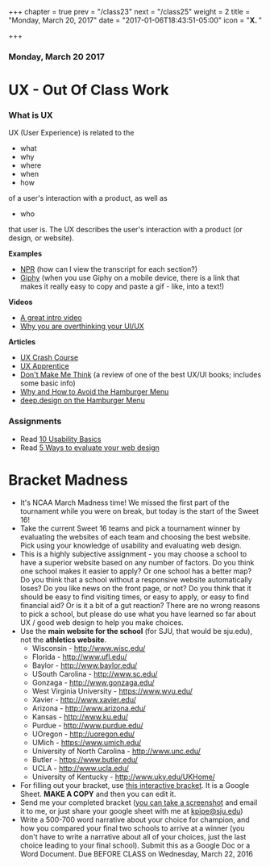 +++
chapter = true
prev = "/class23"
next = "/class25"
weight = 2
title = "Monday, March 20, 2017"
date = "2017-01-06T18:43:51-05:00"
icon = "<b>X. </b>"

+++

### Monday, March 20 2017

# UX - Out Of Class Work


### What is UX

UX (User Experience) is related to the

- what
- why
- where
- when
- how

of a user's interaction with a product, as well as 

- who

that user is.  The UX describes the user's interaction with a product (or design, or website).

**Examples**

- [NPR](http://www.npr.org/programs/wait-wait-dont-tell-me/470067791/wait-wait-dont-tell-me-for-march-12-2016) (how can I view the transcript for each section?)
- [Giphy](http://giphy.com/gifs/3NtY188QaxDdC) (when you use Giphy on a mobile device, there is a link that makes it really easy to copy and paste a gif - like, into a text!)


**Videos**

- [A great intro video](https://www.youtube.com/watch?v=Ovj4hFxko7c)
- [Why you are overthinking your UI/UX](https://www.youtube.com/watch?v=Is2O666qDPs)

**Articles**

- [UX Crash Course](http://thehipperelement.com/post/75476711614/ux-crash-course-31-fundamentals)
- [UX Apprentice](http://www.uxapprentice.com/)
- [Don't Make Me Think](http://www.sitepoint.com/review-dont-make-me-think/) (a review of one of the best UX/UI books; includes some basic info)
- [Why and How to Avoid the Hamburger Menu](https://lmjabreu.com/post/why-and-how-to-avoid-hamburger-menus/)
- [deep.design on the Hamburger Menu](http://deep.design/the-hamburger-menu/)

### Assignments

- Read [10 Usability Basics](http://blog.usabilla.com/10-usability-basics-to-consider-before-designing-the-user-experience/)
- Read [5 Ways to evaluate your web design](https://www.straightnorth.com/insights/5-ways-evaluate-quality-your-website-design/)

# Bracket Madness


- It's NCAA March Madness time!  We missed the first part of the tournament while you were on break, but today is the start of the Sweet 16!
- Take the current Sweet 16 teams and pick a tournament winner by evaluating the websites of each team and choosing the best website.  Pick using your knowledge of usability and evaluating web design.
- This is a highly subjective assignment - you may choose a school to have a superior website based on any number of factors.  Do you think one school makes it easier to apply?  Or one school has a better map?  Do you think that a school without a responsive website automatically loses?  Do you like news on the front page, or not?  Do you think that it should be easy to find visiting times, or easy to apply, or easy to find financial aid?  Or is it a bit of a gut reaction?  There are no wrong reasons to pick a school, but please do use what you have learned so far about UX / good web design to help you make choices.
- Use the **main website for the school** (for SJU, that would be sju.edu), not the **athletics website**.
  - Wisconsin - http://www.wisc.edu/
  - Florida - http://www.ufl.edu/
  - Baylor - http://www.baylor.edu/
  - USouth Carolina - http://www.sc.edu/
  - Gonzaga - http://www.gonzaga.edu/
  - West Virginia University - https://www.wvu.edu/
  - Xavier - http://www.xavier.edu/
  - Arizona - http://www.arizona.edu/
  - Kansas - http://www.ku.edu/
  - Purdue - http://www.purdue.edu/
  - UOregon - http://uoregon.edu/
  - UMich - https://www.umich.edu/
  - University of North Carolina - http://www.unc.edu/
  - Butler - https://www.butler.edu/
  - UCLA - http://www.ucla.edu/
  - University of Kentucky - http://www.uky.edu/UKHome/  
- For filling out your bracket, use [this interactive bracket](https://docs.google.com/a/sju.edu/spreadsheets/d/1VgbZhff5Jcucqh1tVLik7qxsJsoS6DVJHaoyaX3t6X0/edit?usp=sharing).  It is a Google Sheet.  **MAKE A COPY** and then you can edit it.
- Send me your completed bracket ([you can take a screenshot](https://www.google.com/webhp?sourceid=chrome-instant&ion=1&espv=2&ie=UTF-8#q=how%20to%20take%20a%20screenshot%20on%20a%20mac) and email it to me, or just share your google sheet with me at kpipe@sju.edu)
- Write a 500-700 word narrative about your choice for champion, and how you compared your final two schools to arrive at a winner (you don't have to write a narrative about all of your choices, just the last choice leading to your final school).  Submit this as a Google Doc or a Word Document.  Due BEFORE CLASS on Wednesday, March 22, 2016
